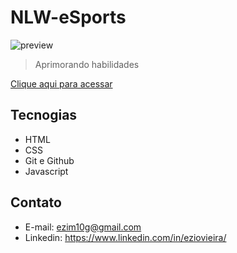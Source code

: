 # NLW-eSports 

![preview](./.github/print.png)

> Aprimorando habilidades



[Clique aqui para acessar](https://ezim10g.github.io/lembretes)

## Tecnogias

- HTML
- CSS
- Git e Github
- Javascript

## Contato
- E-mail: ezim10g@gmail.com
- Linkedin: https://www.linkedin.com/in/eziovieira/
